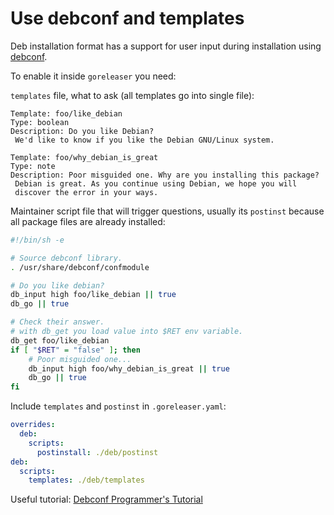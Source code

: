 # Use debconf and templates

Deb installation format has a support for user input during installation using [debconf](https://manpages.debian.org/testing/debconf-doc/debconf-devel.7.en.html).

To enable it inside `goreleaser` you need:

`templates` file, what to ask (all templates go into single file):

```none
Template: foo/like_debian
Type: boolean
Description: Do you like Debian?
 We'd like to know if you like the Debian GNU/Linux system.

Template: foo/why_debian_is_great
Type: note
Description: Poor misguided one. Why are you installing this package?
 Debian is great. As you continue using Debian, we hope you will
 discover the error in your ways.
```

Maintainer script file that will trigger questions, usually its `postinst` because all package files are already installed:

```sh
#!/bin/sh -e

# Source debconf library.
. /usr/share/debconf/confmodule

# Do you like debian?
db_input high foo/like_debian || true
db_go || true

# Check their answer.
# with db_get you load value into $RET env variable.
db_get foo/like_debian
if [ "$RET" = "false" ]; then
    # Poor misguided one...
    db_input high foo/why_debian_is_great || true
    db_go || true
fi
```

Include `templates` and `postinst` in `.goreleaser.yaml`:

```yaml
overrides:
  deb:
    scripts:
      postinstall: ./deb/postinst
deb:
  scripts:
    templates: ./deb/templates
```

Useful tutorial: [Debconf Programmer's Tutorial](http://www.fifi.org/doc/debconf-doc/tutorial.html)
